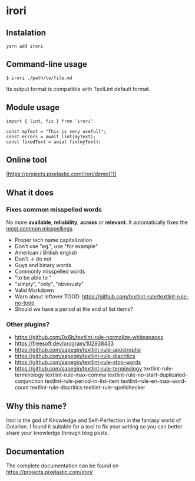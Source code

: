 <!--
  This page was automatically generated by aberlaas readme.
  DO NOT EDIT IT MANUALLY.
-->

# irori

<div class="lead"></div>

## Instalation

    yarn add irori

## Command-line usage

    $ irori ./path/to/file.md

Its output format is compatible with TextLint default format.

## Module usage

    import { lint, fix } from 'irori'

    const myText = "This is very usefull";
    const errors = await lint(myText);
    const fixedText = awiat fix(myText);

## Online tool

[https://projects.pixelastic.com/irori/demo][1]

## What it does

### Fixes common misspelled words

No more **available**, **reliability**, **across** or **relevant**. It
automatically fixes the [most common misspellings][2].



- Proper tech name capitalization
- Don't use "eg.", use "for example"
- American / British english
- Don't -> do not
- Guys and binary words
- Commonly misspelled words
- "to be able to "
- "simply", "only", "obviously"
- Valid Markdown
- Warn about leftover TOOD: https://github.com/textlint-rule/textlint-rule-no-todo
- Should we have a period at the end of list items?

### Other plugins?

- https://github.com/0x6b/textlint-rule-normalize-whitespaces
- https://freesoft.dev/program/102938433
- https://github.com/sapegin/textlint-rule-apostrophe
- https://github.com/sapegin/textlint-rule-diacritics
- https://github.com/sapegin/textlint-rule-stop-words
- https://github.com/sapegin/textlint-rule-terminology
textlint-rule-terminology
textlint-rule-max-comma
textlint-rule-no-start-duplicated-conjunction
textlint-rule-period-in-list-item
textlint-rule-en-max-word-count
textlint-rule-diacritics
textlint-rule-spellchecker


## Why this name?

Irori is the god of Knowledge and Self-Perfection in the fantasy world of
Golarion. I found it suitable for a tool to fix your writing so you can better
share your knowledge through blog posts.

[1]: https://projects.pixelastic.com/irori/demo
[2]: https://en.wikipedia.org/wiki/Wikipedia:Lists_of_common_misspellings

## Documentation

The complete documentation can be found on https://projects.pixelastic.com/irori/